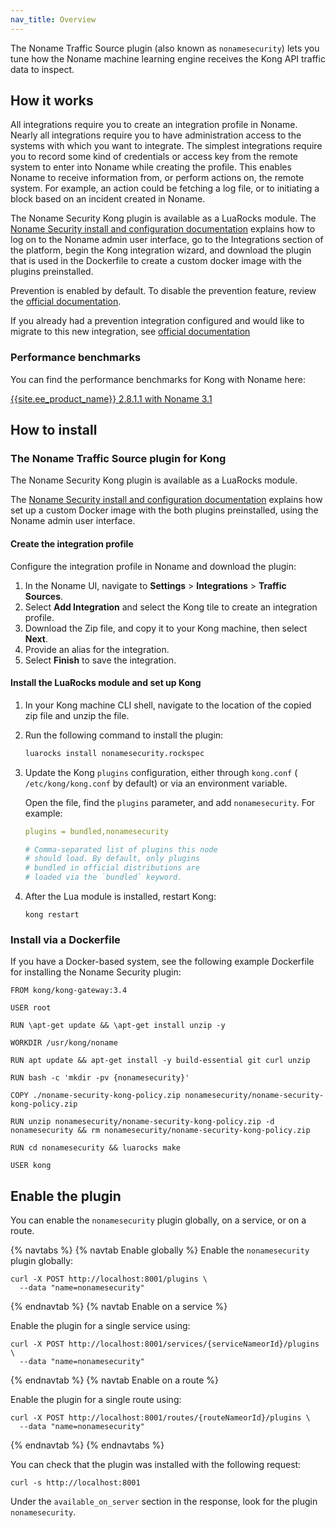 ```yaml
---
nav_title: Overview
---
```


The Noname Traffic Source plugin (also known as `nonamesecurity`) lets you tune
how the Noname machine learning engine receives the Kong API traffic data to inspect.

## How it works

All integrations require you to create an integration profile in Noname. 
Nearly all integrations require you to have administration access to the systems with which you want to integrate. 
The simplest integrations require you to record some kind of credentials or access key from the remote system to enter into Noname while creating the profile. 
This enables Noname to receive information from, or perform actions on, the remote system. 
For example, an action could be fetching a log file, or to initiating a block based on an incident created in Noname.

The Noname Security Kong plugin is available as a LuaRocks module.
The [Noname Security install and configuration documentation](https://docs.nonamesecurity.com/docs/kong-plugin) explains how to log on to the Noname admin user interface, go to the Integrations section of the platform, begin the Kong integration wizard, and download the plugin that is used in the Dockerfile to create a custom docker image with the plugins preinstalled. 

Prevention is enabled by default. To disable the prevention feature, review the [official documentation](https://docs.nonamesecurity.com/docs/kong-plugin#disabling-the-prevention-feature).

If you already had a prevention integration configured and would like to migrate to this new integration, see [official documentation](https://docs.nonamesecurity.com/docs/kong-plugin#updating-your-prevention-integration)


### Performance benchmarks

You can find the performance benchmarks for Kong with Noname here:

[{{site.ee_product_name}} 2.8.1.1 with Noname 3.1](https://docs.nonamesecurity.com/v320/docs/kong-performance-results)

## How to install

### The Noname Traffic Source plugin for Kong

The Noname Security Kong plugin is available as a LuaRocks module.

The [Noname Security install and configuration documentation](https://docs.nonamesecurity.com/docs/kong-plugin) explains how set up a custom Docker image with the both plugins preinstalled, using the Noname admin user interface.

#### Create the integration profile

Configure the integration profile in Noname and download the plugin:

1. In the Noname UI, navigate to **Settings** > **Integrations** > **Traffic Sources**. 
2. Select **Add Integration** and select the Kong tile to create an integration profile. 
3. Download the Zip file, and copy it to your Kong machine, then select **Next**. 
4. Provide an alias for the integration.
5. Select **Finish** to save the integration.

#### Install the LuaRocks module and set up Kong

1. In your Kong machine CLI shell, navigate to the location of the copied zip file and unzip the file.
2. Run the following command to install the plugin:

    ```sh
    luarocks install nonamesecurity.rockspec
    ```

3. Update the Kong `plugins` configuration, either through `kong.conf` ( `/etc/kong/kong.conf` by default) or via an environment variable.

    Open the file, find the `plugins` parameter, and add `nonamesecurity`. 
    For example:

    ```yaml
    plugins = bundled,nonamesecurity    

    # Comma-separated list of plugins this node
    # should load. By default, only plugins
    # bundled in official distributions are
    # loaded via the `bundled` keyword.
    ```

4. After the Lua module is installed, restart Kong:

    ```shell
    kong restart
    ```

### Install via a Dockerfile

If you have a Docker-based system, see the following example Dockerfile for 
installing the Noname Security plugin:

```docker
FROM kong/kong-gateway:3.4

USER root

RUN \apt-get update && \apt-get install unzip -y

WORKDIR /usr/kong/noname

RUN apt update && apt-get install -y build-essential git curl unzip

RUN bash -c 'mkdir -pv {nonamesecurity}'

COPY ./noname-security-kong-policy.zip nonamesecurity/noname-security-kong-policy.zip

RUN unzip nonamesecurity/noname-security-kong-policy.zip -d nonamesecurity && rm nonamesecurity/noname-security-kong-policy.zip

RUN cd nonamesecurity && luarocks make

USER kong
```

## Enable the plugin

You can enable the `nonamesecurity` plugin globally, on a service, or on a route.

{% navtabs %}
{% navtab Enable globally %}
Enable the `nonamesecurity` plugin globally: 

```shell
curl -X POST http://localhost:8001/plugins \
  --data "name=nonamesecurity"
```
{% endnavtab %}
{% navtab Enable on a service %}

Enable the plugin for a single service using:
```shell
curl -X POST http://localhost:8001/services/{serviceNameorId}/plugins \ 
  --data "name=nonamesecurity"
```

{% endnavtab %}
{% navtab Enable on a route %}

Enable the plugin for a single route using:
```shell
curl -X POST http://localhost:8001/routes/{routeNameorId}/plugins \
  --data "name=nonamesecurity"
```

{% endnavtab %}
{% endnavtabs %}

You can check that the plugin was installed with the following request:

```shell
curl -s http://localhost:8001
```

Under the `available_on_server` section in the response, look for the plugin `nonamesecurity`.
